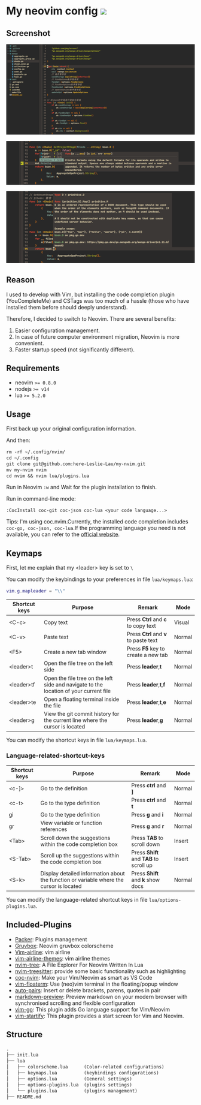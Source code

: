 # My neovim config [![](https://img.shields.io/badge/build-passing-brightgreen.svg)](https://img.shields.io/badge/build-passing-brightgreen.svg)


## Screenshot

![screenshot1](screenshot.png)

![screenshot2](screenshot2.png)

![screenshot3](screenshot3.png)

## Reason

I used to develop with Vim, but installing the code completion plugin (YouCompleteMe) and CSTags was too much of a hassle (those who have installed them before should deeply understand).

Therefore, I decided to switch to Neovim. There are several benefits:

1. Easier configuration management.
2. In case of future computer environment migration, Neovim is more convenient.
3. Faster startup speed (not significantly different).

## Requirements

- neovim `>= 0.8.0`
- nodejs `>= v14`
- lua `>= 5.2.0`

## Usage

First back up your original configuration information.

And then:

```shell
rm -rf ~/.config/nvim/
cd ~/.config
git clone git@github.com:here-Leslie-Lau/my-nvim.git
mv my-nvim nvim
cd nvim && nvim lua/plugins.lua
```

Run in Neovim `:w` and Wait for the plugin installation to finish.

Run in command-line mode:

```shell
:CocInstall coc-git coc-json coc-lua <your code language...>
```

Tips: I'm using coc.nvim.Currently, the installed code completion includes `coc-go, coc-json, coc-lua`.If the programming language you need is not available, you can refer to the [official website](https://github.com/neoclide/coc.nvim).

## Keymaps

First, let me explain that my \<leader\> key is set to `\`

You can modify the keybindings to your preferences in file `lua/keymaps.lua`:

```lua
vim.g.mapleader = "\\"
```

| Shortcut keys | Purpose | Remark | Mode |
| --- | --- | --- | --- |
| \<C-c\> | Copy text | Press **Ctrl** and **c** to copy text | Visual |
| \<C-v\> | Paste text | Press **Ctrl** and **v** to paste text | Normal |
| \<F5\> | Create a new tab window | Press **F5** key to create a new tab | Normal |
| \<leader\>t | Open the file tree on the left side | Press **leader**,**t** | Normal |
| \<leader\>tf | Open the file tree on the left side and navigate to the location of your current file | Press **leader**,**t**,**f** | Normal |
| \<leader\>te | Open a floating terminal inside the file | Press **leader**,**t**,**e** | Normal |
| \<leader\>g | View the git commit history for the current line where the cursor is located | Press **leader**,**g** | Normal |

You can modify the shortcut keys in file `lua/keymaps.lua`.

### Language-related-shortcut-keys

| Shortcut keys | Purpose | Remark | Mode |
| --- | --- | --- | --- |
| \<c-]\> | Go to the definition | Press **ctrl** and **]** | Normal |
| \<c-t\> | Go to the type definition | Press **ctrl** and **t** | Normal |
| gi | Go to the type definition | Press **g** and **i** | Normal |
| gr | View variable or function references | Press **g** and **r** | Normal |
| \<Tab\> | Scroll down the suggestions within the code completion box | Press **TAB** to scroll down | Insert |
| \<S-Tab\> | Scroll up the suggestions within the code completion box | Press **Shift** and **TAB** to scroll up | Insert |
| \<S-k\> | Display detailed information about the function or variable where the cursor is located | Press **Shift** and **k** show docs | Normal |

You can modify the language-related shortcut keys in file `lua/options-plugins.lua`.

## Included-Plugins

- [Packer](https://github.com/wbthomason/packer.nvim): Plugins management
- [Gruvbox](https://github.com/ellisonleao/gruvbox.nvim): Neovim gruvbox colorscheme
- [Vim-airline](https://github.com/vim-airline/vim-airline): vim airline
- [vim-airline-themes](https://github.com/vim-airline/vim-airline-themes): vim airline themes
- [nvim-tree](https://github.com/nvim-tree/nvim-tree.lua): A File Explorer For Neovim Written In Lua
- [nvim-treesitter](https://github.com/nvim-treesitter/nvim-treesitter): provide some basic functionality such as highlighting
- [coc-nvim](https://github.com/neoclide/coc.nvim): Make your Vim/Neovim as smart as VS Code
- [vim-floaterm](https://github.com/voldikss/vim-floaterm): Use (neo)vim terminal in the floating/popup window
- [auto-pairs](https://github.com/jiangmiao/auto-pairs): Insert or delete brackets, parens, quotes in pair
- [markdown-preview](iamcco/markdown-preview.nvim): Preview markdown on your modern browser with synchronised scrolling and flexible configuration
- [vim-go](https://github.com/fatih/vim-go): This plugin adds Go language support for Vim/Neovim
- [vim-startify](https://github.com/mhinz/vim-startify): This plugin provides a start screen for Vim and Neovim.

## Structure

```shell
.
├── init.lua
├── lua
│   ├── colorscheme.lua      (Color-related configurations)
│   ├── keymaps.lua          (keybindings configurations)
│   ├── options.lua          (General settings)
│   ├── options-plugins.lua  (plugins settings)
│   └── plugins.lua          (plugins management)
├── README.md
```
